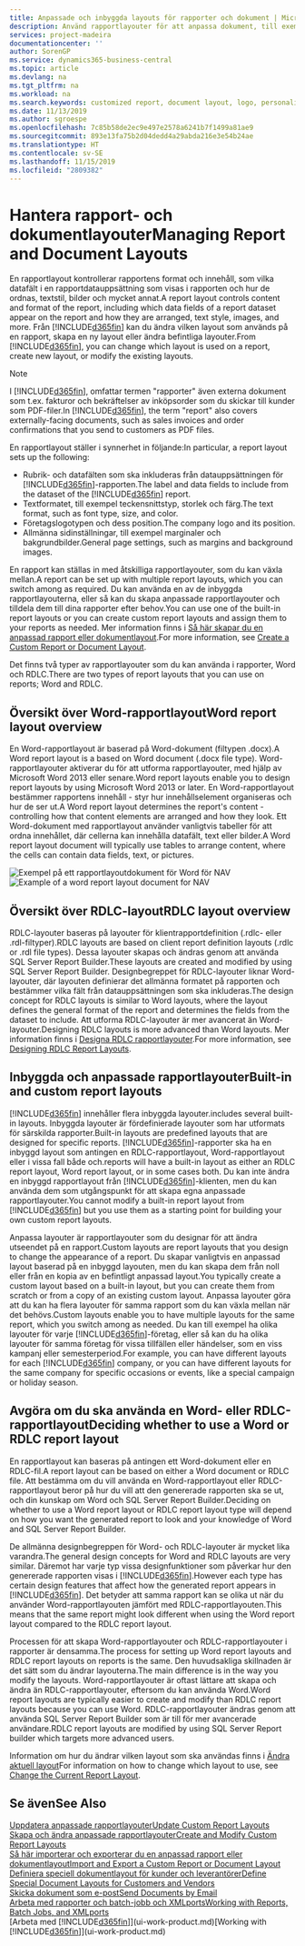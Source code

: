 ```yaml
---
title: Anpassade och inbyggda layouts för rapporter och dokument | Microsoft Docs
description: Använd rapportlayouter för att anpassa dokument, till exempel för att anpassa teckensnitt, logotyp eller inställningar för de PDF-filer som du skickar till kunder.
services: project-madeira
documentationcenter: ''
author: SorenGP
ms.service: dynamics365-business-central
ms.topic: article
ms.devlang: na
ms.tgt_pltfrm: na
ms.workload: na
ms.search.keywords: customized report, document layout, logo, personalize
ms.date: 11/13/2019
ms.author: sgroespe
ms.openlocfilehash: 7c85b58de2ec9e497e2578a6241b7f1499a81ae9
ms.sourcegitcommit: 893e13fa75b2d04dedd4a29abda216e3e54b24ae
ms.translationtype: HT
ms.contentlocale: sv-SE
ms.lasthandoff: 11/15/2019
ms.locfileid: "2809382"
---
```

# <a name="managing-report-and-document-layouts"></a><span data-ttu-id="5a9bd-103">Hantera rapport- och dokumentlayouter</span><span class="sxs-lookup"><span data-stu-id="5a9bd-103">Managing Report and Document Layouts</span></span>
<span data-ttu-id="5a9bd-104">En rapportlayout kontrollerar rapportens format och innehåll, som vilka datafält i en rapportdatauppsättning som visas i rapporten och hur de ordnas, textstil, bilder och mycket annat.</span><span class="sxs-lookup"><span data-stu-id="5a9bd-104">A report layout controls content and format of the report, including which data fields of a report dataset appear on the report and how they are arranged, text style, images, and more.</span></span> <span data-ttu-id="5a9bd-105">Från [!INCLUDE[d365fin](includes/d365fin_md.md)] kan du ändra vilken layout som används på en rapport, skapa en ny layout eller ändra befintliga layouter.</span><span class="sxs-lookup"><span data-stu-id="5a9bd-105">From [!INCLUDE[d365fin](includes/d365fin_md.md)], you can change which layout is used on a report, create new layout, or modify the existing layouts.</span></span>

> [!NOTE]  
>   <span data-ttu-id="5a9bd-106">I [!INCLUDE[d365fin](includes/d365fin_md.md)], omfattar termen "rapporter" även externa dokument som t.ex. fakturor och bekräftelser av inköpsorder som du skickar till kunder som PDF-filer.</span><span class="sxs-lookup"><span data-stu-id="5a9bd-106">In [!INCLUDE[d365fin](includes/d365fin_md.md)], the term "report" also covers externally-facing documents, such as sales invoices and order confirmations that you send to customers as PDF files.</span></span>

<span data-ttu-id="5a9bd-107">En rapportlayout ställer i synnerhet in följande:</span><span class="sxs-lookup"><span data-stu-id="5a9bd-107">In particular, a report layout sets up the following:</span></span>

* <span data-ttu-id="5a9bd-108">Rubrik- och datafälten som ska inkluderas från datauppsättningen för [!INCLUDE[d365fin](includes/d365fin_md.md)]-rapporten.</span><span class="sxs-lookup"><span data-stu-id="5a9bd-108">The label and data fields to include from the dataset of the [!INCLUDE[d365fin](includes/d365fin_md.md)] report.</span></span>
* <span data-ttu-id="5a9bd-109">Textformatet, till exempel teckensnittstyp, storlek och färg.</span><span class="sxs-lookup"><span data-stu-id="5a9bd-109">The text format, such as font type, size, and color.</span></span>
* <span data-ttu-id="5a9bd-110">Företagslogotypen och dess position.</span><span class="sxs-lookup"><span data-stu-id="5a9bd-110">The company logo and its position.</span></span>
* <span data-ttu-id="5a9bd-111">Allmänna sidinställningar, till exempel marginaler och bakgrundbilder.</span><span class="sxs-lookup"><span data-stu-id="5a9bd-111">General page settings, such as margins and background images.</span></span>

<span data-ttu-id="5a9bd-112">En rapport kan ställas in med åtskilliga rapportlayouter, som du kan växla mellan.</span><span class="sxs-lookup"><span data-stu-id="5a9bd-112">A report can be set up with multiple report layouts, which you can switch among as required.</span></span> <span data-ttu-id="5a9bd-113">Du kan använda en av de inbyggda rapportlayouterna, eller så kan du skapa anpassade rapportlayouter och tilldela dem till dina rapporter efter behov.</span><span class="sxs-lookup"><span data-stu-id="5a9bd-113">You can use one of the built-in report layouts or you can create custom report layouts and assign them to your reports as needed.</span></span> <span data-ttu-id="5a9bd-114">Mer information finns i [Så här skapar du en anpassad rapport eller dokumentlayout](ui-how-create-custom-report-layout.md).</span><span class="sxs-lookup"><span data-stu-id="5a9bd-114">For more information, see [Create a Custom Report or Document Layout](ui-how-create-custom-report-layout.md).</span></span>

<span data-ttu-id="5a9bd-115">Det finns två typer av rapportlayouter som du kan använda i rapporter, Word och RDLC.</span><span class="sxs-lookup"><span data-stu-id="5a9bd-115">There are two types of report layouts that you can use on reports; Word and RDLC.</span></span>

## <a name="word-report-layout-overview"></a><span data-ttu-id="5a9bd-116">Översikt över Word-rapportlayout</span><span class="sxs-lookup"><span data-stu-id="5a9bd-116">Word report layout overview</span></span>
<span data-ttu-id="5a9bd-117">En Word-rapportlayout är baserad på Word-dokument (filtypen .docx).</span><span class="sxs-lookup"><span data-stu-id="5a9bd-117">A Word report layout is a based on Word document (.docx file type).</span></span> <span data-ttu-id="5a9bd-118">Word-rapportlayouter aktiverar du för att utforma rapportlayouter, med hjälp av Microsoft Word 2013 eller senare.</span><span class="sxs-lookup"><span data-stu-id="5a9bd-118">Word report layouts enable you to design report layouts by using Microsoft Word 2013 or later.</span></span> <span data-ttu-id="5a9bd-119">En Word-rapportlayout bestämmer rapportens innehåll - styr hur innehållselement organiseras och hur de ser ut.</span><span class="sxs-lookup"><span data-stu-id="5a9bd-119">A Word report layout determines the report's content - controlling how that content elements are arranged and how they look.</span></span> <span data-ttu-id="5a9bd-120">Ett Word-dokument med rapportlayout använder vanligtvis tabeller för att ordna innehållet, där cellerna kan innehålla datafält, text eller bilder.</span><span class="sxs-lookup"><span data-stu-id="5a9bd-120">A Word report layout document will typically use tables to arrange content, where the cells can contain data fields, text, or pictures.</span></span>

 <span data-ttu-id="5a9bd-121">![Exempel på ett rapportlayoutdokument för Word för NAV](media/nav_wordreportlayout_edit_in_word_example.png "NAV_WordReportLayout_Edit_In_Word_Example")</span><span class="sxs-lookup"><span data-stu-id="5a9bd-121">![Example of a word report layout document for NAV](media/nav_wordreportlayout_edit_in_word_example.png "NAV_WordReportLayout_Edit_In_Word_Example")</span></span>  

## <a name="rdlc-layout-overview"></a><span data-ttu-id="5a9bd-122">Översikt över RDLC-layout</span><span class="sxs-lookup"><span data-stu-id="5a9bd-122">RDLC layout overview</span></span>
<span data-ttu-id="5a9bd-123">RDLC-layouter baseras på layouter för klientrapportdefinition (.rdlc- eller .rdl-filtyper).</span><span class="sxs-lookup"><span data-stu-id="5a9bd-123">RDLC layouts are based on client report definition layouts (.rdlc or .rdl file types).</span></span> <span data-ttu-id="5a9bd-124">Dessa layouter skapas och ändras genom att använda SQL Server Report Builder.</span><span class="sxs-lookup"><span data-stu-id="5a9bd-124">These layouts are created and modified by using SQL Server Report Builder.</span></span> <span data-ttu-id="5a9bd-125">Designbegreppet för RDLC-layouter liknar Word-layouter, där layouten definierar det allmänna formatet på rapporten och bestämmer vilka fält från datauppsättningen som ska inkluderas.</span><span class="sxs-lookup"><span data-stu-id="5a9bd-125">The design concept for RDLC layouts is similar to Word layouts, where the layout defines the general format of the report and determines the fields from the dataset to include.</span></span> <span data-ttu-id="5a9bd-126">Att utforma RDLC-layouter är mer avancerat än Word-layouter.</span><span class="sxs-lookup"><span data-stu-id="5a9bd-126">Designing RDLC layouts is more advanced than Word layouts.</span></span> <span data-ttu-id="5a9bd-127">Mer information finns i [Designa RDLC rapportlayouter](/dynamics-nav/Designing-RDLC-Report-Layouts).</span><span class="sxs-lookup"><span data-stu-id="5a9bd-127">For more information, see [Designing RDLC Report Layouts](/dynamics-nav/Designing-RDLC-Report-Layouts).</span></span>

## <a name="built-in-and-custom-report-layouts"></a><span data-ttu-id="5a9bd-128">Inbyggda och anpassade rapportlayouter</span><span class="sxs-lookup"><span data-stu-id="5a9bd-128">Built-in and custom report layouts</span></span>
[!INCLUDE[d365fin](includes/d365fin_md.md)] <span data-ttu-id="5a9bd-129">innehåller flera inbyggda layouter.</span><span class="sxs-lookup"><span data-stu-id="5a9bd-129">includes several built-in layouts.</span></span> <span data-ttu-id="5a9bd-130">Inbyggda layouter är fördefinierade layouter som har utformats för särskilda rapporter.</span><span class="sxs-lookup"><span data-stu-id="5a9bd-130">Built-in layouts are predefined layouts that are designed for specific reports.</span></span> [!INCLUDE[d365fin](includes/d365fin_md.md)]<span data-ttu-id="5a9bd-131">-rapporter ska ha en inbyggd layout som antingen en RDLC-rapportlayout, Word-rapportlayout eller i vissa fall både och.</span><span class="sxs-lookup"><span data-stu-id="5a9bd-131">reports will have a built-in layout as either an RDLC report layout, Word report layout, or in some cases both.</span></span> <span data-ttu-id="5a9bd-132">Du kan inte ändra en inbyggd rapportlayout från [!INCLUDE[d365fin](includes/d365fin_md.md)]-klienten, men du kan använda dem som utgångspunkt för att skapa egna anpassade rapportlayouter.</span><span class="sxs-lookup"><span data-stu-id="5a9bd-132">You cannot modify a built-in report layout from [!INCLUDE[d365fin](includes/d365fin_md.md)] but you use them as a starting point for building your own custom report layouts.</span></span>

<span data-ttu-id="5a9bd-133">Anpassa layouter är rapportlayouter som du designar för att ändra utseendet på en rapport.</span><span class="sxs-lookup"><span data-stu-id="5a9bd-133">Custom layouts are report layouts that you design to change the appearance of a report.</span></span> <span data-ttu-id="5a9bd-134">Du skapar vanligtvis en anpassad layout baserad på en inbyggd layouten, men du kan skapa dem från noll eller från en kopia av en befintligt anpassad layout.</span><span class="sxs-lookup"><span data-stu-id="5a9bd-134">You typically create a custom layout based on a built-in layout, but you can create them from scratch or from a copy of an existing custom layout.</span></span> <span data-ttu-id="5a9bd-135">Anpassa layouter göra att du kan ha flera layouter för samma rapport som du kan växla mellan när det behövs.</span><span class="sxs-lookup"><span data-stu-id="5a9bd-135">Custom layouts enable you to have multiple layouts for the same report, which you switch among as needed.</span></span> <span data-ttu-id="5a9bd-136">Du kan till exempel ha olika layouter för varje [!INCLUDE[d365fin](includes/d365fin_md.md)]-företag, eller så kan du ha olika layouter för samma företag för vissa tillfällen eller händelser, som en viss kampanj eller semesterperiod.</span><span class="sxs-lookup"><span data-stu-id="5a9bd-136">For example, you can have different layouts for each [!INCLUDE[d365fin](includes/d365fin_md.md)] company, or you can have different layouts for the same company for specific occasions or events, like a special campaign or holiday season.</span></span>

## <a name="deciding-whether-to-use-a-word-or-rdlc-report-layout"></a><span data-ttu-id="5a9bd-137">Avgöra om du ska använda en Word- eller RDLC-rapportlayout</span><span class="sxs-lookup"><span data-stu-id="5a9bd-137">Deciding whether to use a Word or RDLC report layout</span></span>
<span data-ttu-id="5a9bd-138">En rapportlayout kan baseras på antingen ett Word-dokument eller en RDLC-fil.</span><span class="sxs-lookup"><span data-stu-id="5a9bd-138">A report layout can be based on either a Word document or RDLC file.</span></span> <span data-ttu-id="5a9bd-139">Att bestämma om du vill använda en Word-rapportlayout eller RDLC-rapportlayout beror på hur du vill att den genererade rapporten ska se ut, och din kunskap om Word och SQL Server Report Builder.</span><span class="sxs-lookup"><span data-stu-id="5a9bd-139">Deciding on whether to use a Word report layout or RDLC report layout type will depend on how you want the generated report to look and your knowledge of Word and SQL Server Report Builder.</span></span>

<span data-ttu-id="5a9bd-140">De allmänna designbegreppen för Word- och RDLC-layouter är mycket lika varandra.</span><span class="sxs-lookup"><span data-stu-id="5a9bd-140">The general design concepts for Word and RDLC layouts are very similar.</span></span> <span data-ttu-id="5a9bd-141">Däremot har varje typ vissa designfunktioner som påverkar hur den genererade rapporten visas i [!INCLUDE[d365fin](includes/d365fin_md.md)].</span><span class="sxs-lookup"><span data-stu-id="5a9bd-141">However each type has certain design features that affect how the generated report appears in [!INCLUDE[d365fin](includes/d365fin_md.md)].</span></span> <span data-ttu-id="5a9bd-142">Det betyder att samma rapport kan se olika ut när du använder Word-rapportlayouten jämfört med RDLC-rapportlayouten.</span><span class="sxs-lookup"><span data-stu-id="5a9bd-142">This means that the same report might look different when using the Word report layout compared to the RDLC report layout.</span></span>

<span data-ttu-id="5a9bd-143">Processen för att skapa Word-rapportlayouter och RDLC-rapportlayouter i rapporter är densamma.</span><span class="sxs-lookup"><span data-stu-id="5a9bd-143">The process for setting up Word report layouts and RDLC report layouts on reports is the same.</span></span> <span data-ttu-id="5a9bd-144">Den huvudsakliga skillnaden är det sätt som du ändrar layouterna.</span><span class="sxs-lookup"><span data-stu-id="5a9bd-144">The main difference is in the way you modify the layouts.</span></span> <span data-ttu-id="5a9bd-145">Word-rapportlayouter är oftast lättare att skapa och ändra än RDLC-rapportlayouter, eftersom du kan använda Word.</span><span class="sxs-lookup"><span data-stu-id="5a9bd-145">Word report layouts are typically easier to create and modify than RDLC report layouts because you can use Word.</span></span> <span data-ttu-id="5a9bd-146">RDLC-rapportlayouter ändras genom att använda SQL Server Report Builder som är till för mer avancerade användare.</span><span class="sxs-lookup"><span data-stu-id="5a9bd-146">RDLC report layouts are modified by using SQL Server Report builder which targets more advanced users.</span></span>

<span data-ttu-id="5a9bd-147">Information om hur du ändrar vilken layout som ska användas finns i [Ändra aktuell layout](ui-how-change-layout-currently-used-report.md)</span><span class="sxs-lookup"><span data-stu-id="5a9bd-147">For information on how to change which layout to use, see [Change the Current Report Layout](ui-how-change-layout-currently-used-report.md).</span></span>

## <a name="see-also"></a><span data-ttu-id="5a9bd-148">Se även</span><span class="sxs-lookup"><span data-stu-id="5a9bd-148">See Also</span></span>
[<span data-ttu-id="5a9bd-149">Uppdatera anpassade rapportlayouter</span><span class="sxs-lookup"><span data-stu-id="5a9bd-149">Update Custom Report Layouts</span></span>](ui-update-report-layouts.md)  
[<span data-ttu-id="5a9bd-150">Skapa och ändra anpassade rapportlayouter</span><span class="sxs-lookup"><span data-stu-id="5a9bd-150">Create and Modify Custom Report Layouts</span></span>](ui-how-create-custom-report-layout.md)  
[<span data-ttu-id="5a9bd-151">Så här importerar och exporterar du en anpassad rapport eller dokumentlayout</span><span class="sxs-lookup"><span data-stu-id="5a9bd-151">Import and Export a Custom Report or Document Layout</span></span>](ui-how-import-and-export-report-layout.md)  
[<span data-ttu-id="5a9bd-152">Definiera speciell dokumentlayout för kunder och leverantörer</span><span class="sxs-lookup"><span data-stu-id="5a9bd-152">Define Special Document Layouts for Customers and Vendors</span></span>](ui-define-customer-vendor-document-layouts.md)  
[<span data-ttu-id="5a9bd-153">Skicka dokument som e-post</span><span class="sxs-lookup"><span data-stu-id="5a9bd-153">Send Documents by Email</span></span>](ui-how-send-documents-email.md)  
[<span data-ttu-id="5a9bd-154">Arbeta med rapporter och batch-jobb och XMLports</span><span class="sxs-lookup"><span data-stu-id="5a9bd-154">Working with Reports, Batch Jobs, and XMLports</span></span>](ui-work-report.md)  
<span data-ttu-id="5a9bd-155">[Arbeta med [!INCLUDE[d365fin](includes/d365fin_md.md)]](ui-work-product.md)</span><span class="sxs-lookup"><span data-stu-id="5a9bd-155">[Working with [!INCLUDE[d365fin](includes/d365fin_md.md)]](ui-work-product.md)</span></span>  
